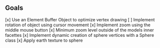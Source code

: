## Goals

[x] Use an Element Buffer Object to optimize vertex drawing
[ ] Implement rotation of object using cursor movement
[x] Implement zoom using the middle mouse button
[x] Minimum zoom level outside of the models inner facettes
[x] Implement dynamic creation of sphere vertices with a Sphere class
[x] Apply earth texture to sphere
